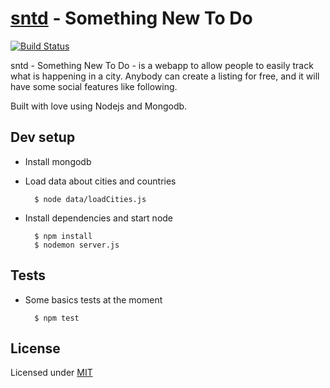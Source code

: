 # [sntd][1] - Something New To Do

[![Build Status](https://travis-ci.org/caulagi/sntd.png?branch=master)](https://travis-ci.org/caulagi/sntd)

sntd - Something New To Do - is a webapp to allow people
to easily track what is happening in a city.  Anybody
can create a listing for free, and it will have some
social features like following.

Built with love using Nodejs and Mongodb.

## Dev setup

* Install mongodb

* Load data about cities and countries

        $ node data/loadCities.js

* Install dependencies and start node

        $ npm install
        $ nodemon server.js

## Tests
    
* Some basics tests at the moment

        $ npm test

## License

Licensed under [MIT][1]

[1]: https://github.com/caulagi/sntd/blob/master/LICENSE
[2]: https://github.com/caulagi/sntd/blob/master/CREDITS
[3]: http://sntd.pw
